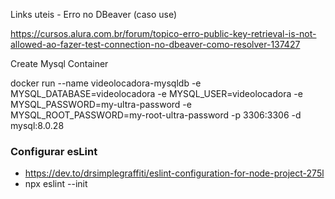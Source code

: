 Links uteis - Erro no DBeaver (caso use)

https://cursos.alura.com.br/forum/topico-erro-public-key-retrieval-is-not-allowed-ao-fazer-test-connection-no-dbeaver-como-resolver-137427


Create Mysql Container

docker run --name videolocadora-mysqldb -e MYSQL_DATABASE=videolocadora -e MYSQL_USER=videolocadora -e MYSQL_PASSWORD=my-ultra-password -e MYSQL_ROOT_PASSWORD=my-root-ultra-password -p 3306:3306 -d mysql:8.0.28

### Configurar esLint

- https://dev.to/drsimplegraffiti/eslint-configuration-for-node-project-275l
- npx eslint --init

